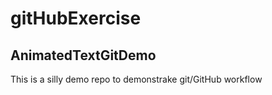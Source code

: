 # gitHubExercise
## AnimatedTextGitDemo
This is a silly demo repo to demonstrake git/GitHub workflow
